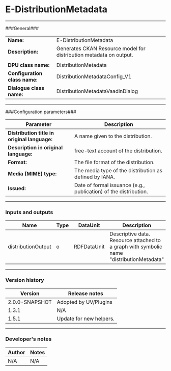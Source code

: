 # E-DistributionMetadata #
----------

###General###

|                              |                                                               |
|------------------------------|---------------------------------------------------------------|
|**Name:**                     |E-DistributionMetadata                                              |
|**Description:**              |Generates CKAN Resource model for distribution metadata on output. |
|                              |                                                               |
|**DPU class name:**           |DistributionMetadata     | 
|**Configuration class name:** |DistributionMetadataConfig_V1                           |
|**Dialogue class name:**      |DistributionMetadataVaadinDialog | 

***

###Configuration parameters###


|Parameter                        |Description                             |                                                        
|---------------------------------|----------------------------------------|
|**Distribution title in original language:** | A name given to the distribution.  |
|**Description in original language:** | free-text account of the distribution.  |
|**Format:** | The file format of the distribution.  |
|**Media (MIME) type:** | The media type of the distribution as defined by IANA. |
|**Issued:** | Date of formal issuance (e.g., publication) of the distribution. |

***

### Inputs and outputs ###

|Name                |Type       |DataUnit                         |Description                        |
|--------------------|-----------|---------------------------------|-----------------------------------|
|distributionOutput |o |RDFDataUnit  | Descriptive data. Resource attached to a graph with symbolic name "distributionMetadata"  |

***

### Version history ###

|Version            |Release notes                                   |
|-------------------|------------------------------------------------|
|2.0.0-SNAPSHOT              |Adopted by UV/Plugins                                             |                                
|1.3.1              |N/A                                             |                                
|1.5.1              |Update for new helpers.                         | 

***

### Developer's notes ###

|Author            |Notes                 |
|------------------|----------------------|
|N/A               |N/A                   | 

